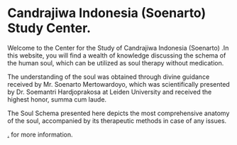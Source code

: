 # Candrajiwa Indonesia (Soenarto) Study Center.

Welcome to the Center for the Study of Candrajiwa Indonesia (Soenarto) .In this website, you will find a wealth of knowledge discussing the schema of the human soul, which can be utilized as soul therapy without medication.

The understanding of the soul was obtained through divine guidance received by Mr. Soenarto Mertowardoyo, which was scientifically presented by Dr. Soemantri Hardjoprakosa at Leiden University and received the highest honor, summa cum laude.

The Soul Schema presented here depicts the most comprehensive anatomy of the soul, accompanied by its therapeutic methods in case of any issues.

[.](https://jupyterbook.org) for more information.

```{tableofcontents}

```
